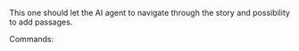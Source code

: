 This one should let the AI agent to navigate through the story and possibility to add passages.

Commands:

